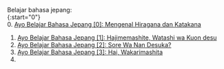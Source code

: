Belajar bahasa jepang:   
{:start="0"}  
0. [Ayo Belajar Bahasa Jepang [0]: Mengenal Hiragana dan Katakana](http://bagustris.blogspot.com/2012/11/ayo-belajar-bahasa-jepang-mengenal.html)
1. [Ayo Belajar Bahasa Jepang [1]: Hajimemashite, Watashi wa Kuon desu](http://bagustris.blogspot.com/2012/12/ayo-belajar-bahasa-jepang-1.html)
2. [Ayo Belajar Bahasa Jepang [2]: Sore Wa Nan Desuka?](http://bagustris.blogspot.com/2012/12/ayo-belajar-bahasa-jepa-2-sore-wa-nan.html)
3. [Ayo Belajar Bahasa Jepang [3]: Hai, Wakarimashita](http://bagustris.blogspot.com/2012/12/ayo-belajar-bahasa-jepang-3-hai.html)
4. 
